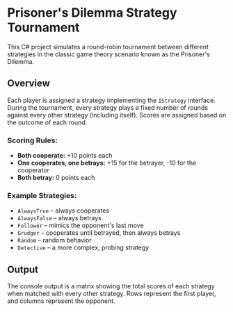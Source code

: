 # Prisoner's Dilemma Strategy Tournament

This C# project simulates a round-robin tournament between different strategies in the classic game theory scenario known as the Prisoner's Dilemma.

## Overview

Each player is assigned a strategy implementing the `IStrategy` interface. During the tournament, every strategy plays a fixed number of rounds against every other strategy (including itself). Scores are assigned based on the outcome of each round.

### Scoring Rules:
- **Both cooperate:** +10 points each
- **One cooperates, one betrays:** +15 for the betrayer, -10 for the cooperator
- **Both betray:** 0 points each

### Example Strategies:
- `AlwaysTrue` – always cooperates
- `AlwaysFalse` – always betrays
- `Follower` – mimics the opponent's last move
- `Grudger` – cooperates until betrayed, then always betrays
- `Random` – random behavior
- `Detective` – a more complex, probing strategy

## Output

The console output is a matrix showing the total scores of each strategy when matched with every other strategy. Rows represent the first player, and columns represent the opponent.
